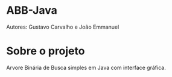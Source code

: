# ABB-Java

Autores: Gustavo Carvalho e João Emmanuel

# Sobre o projeto

Arvore Binária de Busca simples em Java com interface gráfica.
